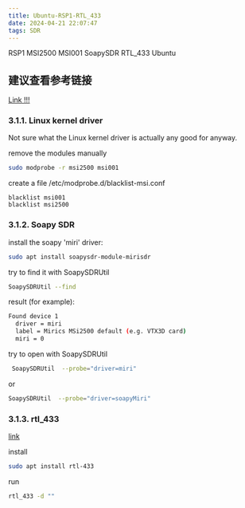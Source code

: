 ```yaml
---
title: Ubuntu-RSP1-RTL_433
date: 2024-04-21 22:07:47
tags: SDR
---
```


RSP1 MSI2500 MSI001 SoapySDR RTL_433 Ubuntu

## 建议查看参考链接

[Link !!!](https://revspace.nl/Msi2500SDR)

### 3.1.1. Linux kernel driver

Not sure what the Linux kernel driver is actually any good for anyway. 

remove the modules manually

```sh
sudo modprobe -r msi2500 msi001
```

create a file /etc/modprobe.d/blacklist-msi.conf

```
blacklist msi001
blacklist msi2500
```

### 3.1.2. Soapy SDR

install the soapy 'miri' driver:

```sh
sudo apt install soapysdr-module-mirisdr
```

try to find it with SoapySDRUtil

```sh
SoapySDRUtil --find
```

result (for example): 

```sh
Found device 1
  driver = miri
  label = Mirics MSi2500 default (e.g. VTX3D card)
  miri = 0
```

try to open with SoapySDRUtil

```sh
 SoapySDRUtil  --probe="driver=miri"
 ```
 or
 ```sh
 SoapySDRUtil  --probe="driver=soapyMiri"
 ```

### 3.1.3. rtl_433

[link](https://github.com/merbanan/rtl_433)

install
```sh
sudo apt install rtl-433
```

run
```sh
rtl_433 -d ""
```